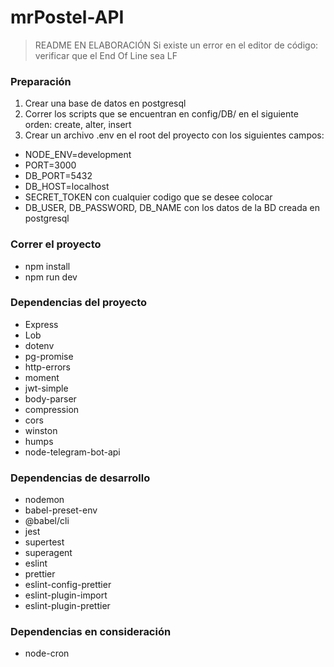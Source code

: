 # mrPostel-API

> README EN ELABORACIÓN
> Si existe un error en el editor de código: verificar que el End Of Line sea LF

### Preparación

1. Crear una base de datos en postgresql
2. Correr los scripts que se encuentran en config/DB/ en el siguiente orden: create, alter, insert
3. Crear un archivo .env en el root del proyecto con los siguientes campos:

- NODE_ENV=development
- PORT=3000
- DB_PORT=5432
- DB_HOST=localhost
- SECRET_TOKEN con cualquier codigo que se desee colocar
- DB_USER, DB_PASSWORD, DB_NAME con los datos de la BD creada en postgresql

### Correr el proyecto

- npm install
- npm run dev

### Dependencias del proyecto

- Express
- Lob
- dotenv
- pg-promise
- http-errors
- moment
- jwt-simple
- body-parser
- compression
- cors
- winston
- humps
- node-telegram-bot-api

### Dependencias de desarrollo

- nodemon
- babel-preset-env
- @babel/cli
- jest
- supertest
- superagent
- eslint
- prettier
- eslint-config-prettier
- eslint-plugin-import
- eslint-plugin-prettier

### Dependencias en consideración

- node-cron
